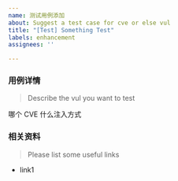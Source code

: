 ```yaml
---
name: 测试用例添加
about: Suggest a test case for cve or else vul
title: "[Test] Something Test"
labels: enhancement
assignees: ''

---
```


### 用例详情

> Describe the vul you want to test

哪个 CVE 什么注入方式

### 相关资料

> Please list some useful links

- link1
